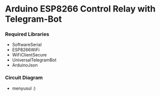 # Arduino ESP8266 Control Relay with Telegram-Bot

### Required Libraries
- SoftwareSerial
- ESP8266WiFi
- WiFiClientSecure
- UniversalTelegramBot
- ArduinoJson

### Circuit Diagram
- menyusul :)
